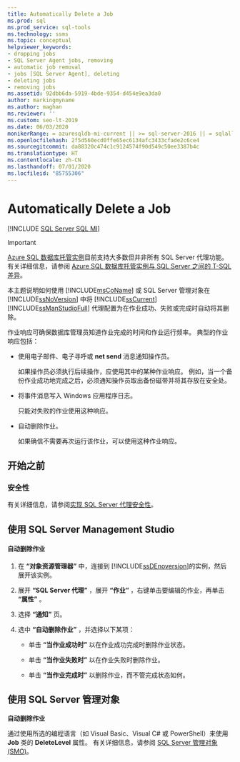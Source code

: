 ```yaml
---
title: Automatically Delete a Job
ms.prod: sql
ms.prod_service: sql-tools
ms.technology: ssms
ms.topic: conceptual
helpviewer_keywords:
- dropping jobs
- SQL Server Agent jobs, removing
- automatic job removal
- jobs [SQL Server Agent], deleting
- deleting jobs
- removing jobs
ms.assetid: 92dbb6da-5919-4bde-9354-d454e9ea3da0
author: markingmyname
ms.author: maghan
ms.reviewer: ''
ms.custom: seo-lt-2019
ms.date: 06/03/2020
monikerRange: = azuresqldb-mi-current || >= sql-server-2016 || = sqlallproducts-allversions
ms.openlocfilehash: 2f5d560ecd0ffe65ec6134afc3433cfade2c6ce4
ms.sourcegitcommit: da88320c474c1c9124574f90d549c50ee3387b4c
ms.translationtype: HT
ms.contentlocale: zh-CN
ms.lasthandoff: 07/01/2020
ms.locfileid: "85755306"
---
```

# <a name="automatically-delete-a-job"></a>Automatically Delete a Job

[!INCLUDE [SQL Server SQL MI](../../includes/applies-to-version/sql-asdbmi.md)]

> [!IMPORTANT]  
> [Azure SQL 数据库托管实例](https://docs.microsoft.com/azure/sql-database/sql-database-managed-instance)目前支持大多数但并非所有 SQL Server 代理功能。 有关详细信息，请参阅 [Azure SQL 数据库托管实例与 SQL Server 之间的 T-SQL 差异](https://docs.microsoft.com/azure/sql-database/sql-database-managed-instance-transact-sql-information#sql-server-agent)。

本主题说明如何使用 [!INCLUDE[msCoName](../../includes/msconame_md.md)] 或 SQL Server 管理对象在 [!INCLUDE[ssNoVersion](../../includes/ssnoversion-md.md)] 中将 [!INCLUDE[ssCurrent](../../includes/sscurrent-md.md)] [!INCLUDE[ssManStudioFull](../../includes/ssmanstudiofull-md.md)] 代理配置为在作业成功、失败或完成时自动将其删除。  
  
作业响应可确保数据库管理员知道作业完成的时间和作业运行频率。 典型的作业响应包括：  
  
-   使用电子邮件、电子寻呼或 **net send** 消息通知操作员。  
  
    如果操作员必须执行后续操作，应使用其中的某种作业响应。 例如，当一个备份作业成功地完成之后，必须通知操作员取出备份磁带并将其存放在安全处。  
  
-   将事件消息写入 Windows 应用程序日志。  
  
    只能对失败的作业使用这种响应。  
  
-   自动删除作业。  
  
    如果确信不需要再次运行该作业，可以使用这种作业响应。  
  
## <a name="before-you-begin"></a><a name="BeforeYouBegin"></a>开始之前  
  
### <a name="security"></a><a name="Security"></a>安全性  
有关详细信息，请参阅[实现 SQL Server 代理安全性](../../ssms/agent/implement-sql-server-agent-security.md)。  
  
## <a name="using-sql-server-management-studio"></a><a name="SSMS"></a>使用 SQL Server Management Studio  
  
#### <a name="to-automatically-delete-a-job"></a>自动删除作业  
  
1.  在 **“对象资源管理器”** 中，连接到 [!INCLUDE[ssDEnoversion](../../includes/ssdenoversion_md.md)]的实例，然后展开该实例。  
  
2.  展开 **“SQL Server 代理”** ，展开 **“作业”** ，右键单击要编辑的作业，再单击 **“属性”** 。  
  
3.  选择 **“通知”** 页。  
  
4.  选中 **“自动删除作业”** ，并选择以下某项：  
  
    -   单击 **“当作业成功时”** 以在作业成功完成时删除作业状态。  
  
    -   单击 **“当作业失败时”** 以在作业失败时删除作业。  
  
    -   单击 **“当作业完成时”** 以删除作业，而不管完成状态如何。  
  
## <a name="using-sql-server-management-objects"></a><a name="SMO"></a>使用 SQL Server 管理对象  
**自动删除作业**  
  
通过使用所选的编程语言（如 Visual Basic、Visual C# 或 PowerShell）来使用 **Job** 类的 **DeleteLevel** 属性。 有关详细信息，请参阅 [SQL Server 管理对象 (SMO)](https://msdn.microsoft.com/library/ms162169.aspx)。  
  
